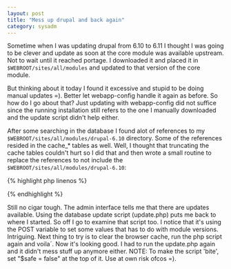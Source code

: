 ```yaml
---
layout: post
title: "Mess up drupal and back again"
category: sysadm
---
```


Sometime when I was updating drupal from 6.10 to 6.11 I thought I was
going to be clever and update as soon at the core module was available
upstream. Not to wait until it reached portage. I downloaded it and
placed it in ``$WEBROOT/sites/all/modules`` and updated to that
version of the core module.

But thinking about it today I found it excessive and stupid to be
doing manual updates =).  Better let webapp-config handle it again as
before. So how do I go about that? Just updating with webapp-config
did not suffice since the running installation still refers to the one
I manually downloaded and the update script didn't help either.

After some searching in the database I found alot of references to my
``$WEBROOT/sites/all/modules/drupal-6.10`` directory. Some of the
references resided in the cache_* tables as well.  Well, I thought
that truncating the cache tables couldn't hurt so I did that and then
wrote a small routine to replace the references to not include the
``$WEBROOT/sites/all/modules/drupal-6.10``:

{% highlight php linenos %}

<?php

$safe = true;

$link = mysql_connect('127.0.0.1', 'drupal', 'password');
if (!$link) {
    die ('Error connecting' . mysql_error());
}
echo 'Successful connect';
mysql_select_db ('drupal', $link) or die ("Error selecting");    

// ======= fix menu_router ======
$sql = "SELECT * "
    ."FROM `menu_router` "
    ."WHERE `file` LIKE '%drupal-6.10%'";
$menu_router_contents = mysql_query($sql) or die ("Error fetching values from menu_router".mysql_error()); 
$row = 0;
$i=1;
while($row = mysql_fetch_array($menu_router_contents)) {

    echo "\nResult no ".$i.": ".$row['file'];
    $i++;
    $newvalue = str_replace('sites/all/modules/drupal-6.10/', '', $row['file']);
    $sql = 'UPDATE `drupal`.`menu_router` SET `file` = \''.$newvalue
	.'\' WHERE CONVERT(`menu_router`.`path` USING utf8) = \''.$row['path'].'\' LIMIT 1;';
    exec_sql($sql, $safe);
}

// ======= fix system ======
$sql = 'SELECT * FROM `system` WHERE `filename` LIKE \'%drupal-6.10%\''; 
$system_contents = mysql_query($sql) or die ("Error fetching values from system".mysql_error());
$row = 0;
$i=1;
while($row = mysql_fetch_array($system_contents)) {

    echo "\nResult no ".$i.": ".$row['filename'];
    $i++;
    $newvalue = str_replace('sites/all/modules/drupal-6.10/', '', $row['filename']);
    $sql = 'UPDATE `drupal`.`system` SET `filename` = \''.$newvalue
	.'\' WHERE CONVERT(`system`.`filename` USING utf8) = \''.$row['filename'].'\' LIMIT 1;';

    exec_sql($sql, $safe);
}

mysql_close();

function exec_sql($query, $safe) {
    if ($safe) {
	echo "\nThis is the query: ".$query;
    } else {
	mysql_query($query) or die ("Error executing query".mysql_error());
    }
}

?>
{% endhighlight %} 

Still no cigar tough. The admin interface tells me that there are
updates available. Using the database update script (update.php) puts
me back to where I started. So off I go to examine that script too. I
notice that it's using the POST variable to set some values that has
to do with module versions. Intriguing. Next thing to try is to clear
the browser cache, run the php script again and voila´. Now it's
looking good. I had to run the update.php again and it didn't mess
stuff up anymore either.  NOTE: To make the script 'bite', set "$safe
= false" at the top of it. Use at own risk ofcos =).

